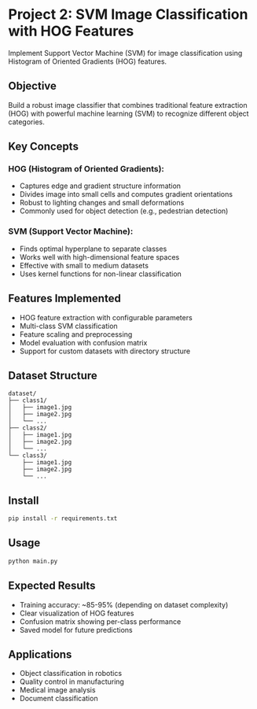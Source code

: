 # Project 2: SVM Image Classification with HOG Features

Implement Support Vector Machine (SVM) for image classification using Histogram of Oriented Gradients (HOG) features.

## Objective
Build a robust image classifier that combines traditional feature extraction (HOG) with powerful machine learning (SVM) to recognize different object categories.

## Key Concepts

### HOG (Histogram of Oriented Gradients):
- Captures edge and gradient structure information
- Divides image into small cells and computes gradient orientations
- Robust to lighting changes and small deformations
- Commonly used for object detection (e.g., pedestrian detection)

### SVM (Support Vector Machine):
- Finds optimal hyperplane to separate classes
- Works well with high-dimensional feature spaces
- Effective with small to medium datasets
- Uses kernel functions for non-linear classification

## Features Implemented
- HOG feature extraction with configurable parameters
- Multi-class SVM classification
- Feature scaling and preprocessing
- Model evaluation with confusion matrix
- Support for custom datasets with directory structure

## Dataset Structure
```
dataset/
├── class1/
│   ├── image1.jpg
│   ├── image2.jpg
│   └── ...
├── class2/
│   ├── image1.jpg
│   ├── image2.jpg
│   └── ...
└── class3/
    ├── image1.jpg
    ├── image2.jpg
    └── ...
```

## Install
```bash
pip install -r requirements.txt
```

## Usage
```bash
python main.py
```

## Expected Results
- Training accuracy: ~85-95% (depending on dataset complexity)
- Clear visualization of HOG features
- Confusion matrix showing per-class performance
- Saved model for future predictions

## Applications
- Object classification in robotics
- Quality control in manufacturing
- Medical image analysis
- Document classification

